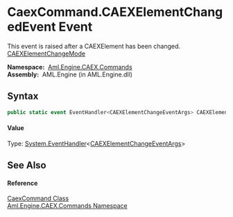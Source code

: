 CaexCommand.CAEXElementChangedEvent Event
=========================================
This event is raised after a CAEXElement has been changed. [CAEXElementChangeMode][1]

  **Namespace:**  [Aml.Engine.CAEX.Commands][2]  
  **Assembly:**  AML.Engine (in AML.Engine.dll)

Syntax
------

```csharp
public static event EventHandler<CAEXElementChangeEventArgs> CAEXElementChangedEvent
```

#### Value
Type: [System.EventHandler][3]&lt;[CAEXElementChangeEventArgs][4]>

See Also
--------

#### Reference
[CaexCommand Class][5]  
[Aml.Engine.CAEX.Commands Namespace][2]  

[1]: ../CAEXElementChangeMode/README.md
[2]: ../README.md
[3]: https://docs.microsoft.com/dotnet/api/system.eventhandler-1
[4]: ../CAEXElementChangeEventArgs/README.md
[5]: README.md
[6]: https://www.automationml.org
[7]: ../../icons/logoShade.png